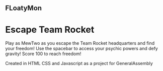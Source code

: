 ## FLoatyMon

# Escape Team Rocket

Play as MewTwo as you escape the Team Rocket headquarters and find your freedom! Use the spacebar to access your psychic powers and defy gravity! Score 100 to reach freedom!

Created in HTML CSS and Javascript as a project for GeneralAssembly